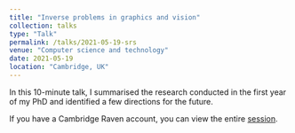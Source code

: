 ```yaml
---
title: "Inverse problems in graphics and vision"
collection: talks
type: "Talk"
permalink: /talks/2021-05-19-srs
venue: "Computer science and technology"
date: 2021-05-19
location: "Cambridge, UK"
---
```


In this 10-minute talk, I summarised the research conducted in the first year of my PhD and identified a few directions for the future.

If you have a Cambridge Raven account, you can view the entire [session](https://www.vle.cam.ac.uk/course/view.php?id=208941&section=7).
